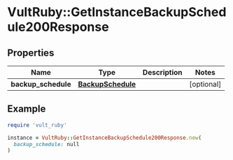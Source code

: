 # VultRuby::GetInstanceBackupSchedule200Response

## Properties

| Name | Type | Description | Notes |
| ---- | ---- | ----------- | ----- |
| **backup_schedule** | [**BackupSchedule**](BackupSchedule.md) |  | [optional] |

## Example

```ruby
require 'vult_ruby'

instance = VultRuby::GetInstanceBackupSchedule200Response.new(
  backup_schedule: null
)
```

